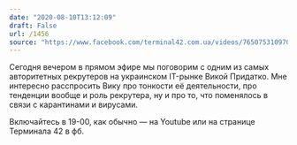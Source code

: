 ```yaml
---
date: "2020-08-10T13:12:09"
draft: False
url: /1456
source: "https://www.facebook.com/terminal42.com.ua/videos/765075310970266/"
---
```


Сегодня вечером в прямом эфире мы поговорим с одним из самых авторитетных рекрутеров на украинском IT-рынке Викой Придатко. Мне интересно расспросить Вику про тонкости её деятельности, про тенденции вообще и роль рекрутера, ну и про то, что поменялось в связи с карантинами и вирусами.

Включайтесь в 19-00, как обычно — на Youtube или на странице Терминала 42 в фб.
